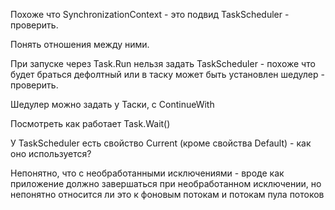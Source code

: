 Похоже что SynchronizationContext - это подвид TaskScheduler - проверить.

Понять отношения между ними.

При запуске через Task.Run нельзя задать TaskScheduler - похоже что будет браться дефолтный или в таcку может быть установлен шедулер - проверить.

Шедулер можно задать у Таски, c ContinueWith

Посмотреть как работает Task.Wait\(\)

У TaskScheduler есть свойство Current \(кроме свойства Default\) - как оно используется?

Непонятно, что с необработанными исключениями - вроде как приложение должно завершаться при необработанном исключении, но непонятно относится ли это к фоновым потокам и потокам пула потоков

